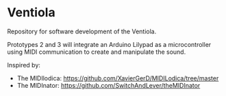 # Ventiola
Repository for software development of the Ventiola. 

Prototypes 2 and 3 will integrate an Arduino Lilypad as a microcontroller using MIDI communication to create and manipulate the sound. 

Inspired by: 
- The MIDIlodica: https://github.com/XavierGerD/MIDILodica/tree/master
- The MIDInator: https://github.com/SwitchAndLever/theMIDInator
